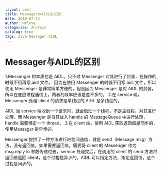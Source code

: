 ```yaml
---
layout: post
title: Messager与AIDL的区别
date: 2019-07-23
author: Mrlove
categories: Android
catalog: true
tags: Java Messager AIDL
---
```

# Messager与AIDL的区别

1.Messenger 的本质也是 AIDL，只不过 Messenger 对其进行了封装，在操作的时候不用再写.aidl 文件。
因为在使用 Messenger 的时候不用写 aidl 文件，所以使用 Messenger 是非常简单方便的，但是因为 Messenger 是对 AIDL 的封装，所以在底层进程通信上，两者的效率应该是差不多的。 2.在 service 端，Messenger 处理 client 的请求是单线程的,AIDL 是多线程的。

AIDL 当 service 端收到一个请求时，就会启动一个线程，不是主线程，对其进行处理，而 Messenger 是将其放入 handle 的 MessageQueue 中进行处理，handle 需要绑定一个 thread。 3.在 client 端，使用 AIDL 获取返回值是同步的，使用Messager 是异步的。

Messenger 提供了一种方法进行进程间通信，就是 send（Message msg）方法，没有返回值，如果需要返回值，需要将 client 的 Messenger 作为 msg.replyTo 参数传递过去，service 处理完后，在调用的 cilent 的 send 方法将返回值返回 client，这个过程是异步的。AIDL 可以指定方法，指定返回值，这个过程是同步的。
